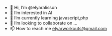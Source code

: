 - 👋 Hi, I’m @elyaralisson
- 👀 I’m interested in AI
- 🌱 I’m currently learning javascript,php
- 💞️ I’m looking to collaborate on ...
- 📫 How to reach me elyarworkouts@gmail.com

<!---
elyaralisson/elyaralisson is a ✨ special ✨ repository because its `README.md` (this file) appears on your GitHub profile.
You can click the Preview link to take a look at your changes.
--->
